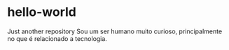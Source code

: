 # hello-world
Just another repository
Sou um ser humano muito curioso, principalmente no que é relacionado a tecnologia.
